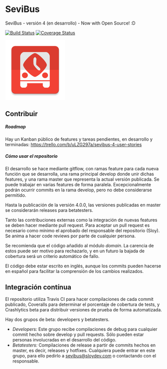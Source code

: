 SeviBus
=======

SeviBus - versión 4 (en desarrollo) - Now with Open Source! :D

[![Build Status](https://travis-ci.org/Sloy/SeviBus.svg?branch=master)](https://travis-ci.org/Sloy/SeviBus)  [![Coverage Status](https://coveralls.io/repos/Sloy/SeviBus/badge.svg?branch=master)](https://coveralls.io/r/Sloy/SeviBus)

![App icon](./art/icon_192.png)

## Contribuir
##### Roadmap
Hay un Kanban público de features y tareas pendientes, en desarrollo y terminadas: https://trello.com/b/uLZG297a/sevibus-4-user-stories

##### Cómo usar el repositorio
El desarrollo se hace mediante gitflow, con ramas feature para cada nueva función que se desarrolla, una rama principal develop donde unir dichas features, y una rama master que representa la actual versión publicada. 
Se puede trabajar en varias features de forma paralela.
Excepcionalmente podrán ocurrir commits en la rama develop, pero no debe considerarse permitido.

Hasta la publicación de la versión 4.0.0, las versiones publicadas en master se considerarán releases para betatesters.

Tanto las contribuciones externas como la integración de nuevas features se deben hacer mediante pull request. Para aceptar un pull request es necesario como mínimo el aprobado del responsable del repositorio (Sloy). Se anima a hacer code reviews por parte de cualquier persona. 

Se recomienda que el código añadido al módulo *domain*. La carencia de estos puede ser motivo para rechazarlo, y en un futuro la bajada de cobertura será un criterio automático de fallo.

El código debe estar escrito en inglés, aunque los commits pueden hacerse en español para facilitar la comprensión de los cambios realizados.

## Integración contínua
El repositorio utiliza Travis CI para hacer compilaciones de cada commit publicado, Coveralls para determinar el porcentaje de cobertura de tests, y Crashlytics beta para distribuir versiones de prueba de forma automatizada.

Hay dos grupos de beta: developers y betatesters.
- *Developers:* Este grupo recibe compilaciones de debug para cualquier commit hecho sobre develop y pull requests. Sólo pueden estar personas involucradas en el desarrollo del código.
- *Betatesters:* Compilaciones de release a partir de commits hechos en master, es decir, releases y hotfixes. Cualquiera puede entrar en este grupo, para ello pedirlo a sevibus@sloydev.com o contactando con el responsable.

